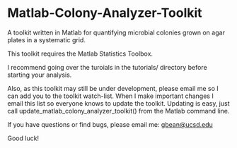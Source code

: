 Matlab-Colony-Analyzer-Toolkit
==============================

A toolkit written in Matlab for quantifying microbial colonies grown on agar plates in a systematic grid.

This toolkit requires the Matlab Statistics Toolbox. 

I recommend going over the turoials in the tutorials/ directory before starting your analysis. 

Also, as this toolkit may still be under development, please email me so I can add you to the toolkit watch-list. When I make important changes I email this list so everyone knows to update the toolkit. Updating is easy, just call update_matlab_colony_analyzer_toolkit() from the Matlab command line.  

If you have questions or find bugs, please email me: gbean@ucsd.edu

Good luck!
